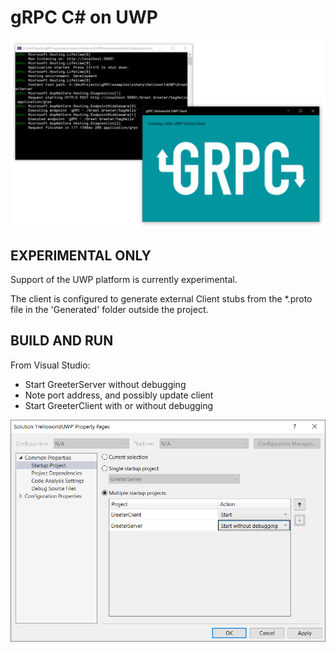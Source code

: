 gRPC C# on UWP
========================

![Screenshot](Assets/Screenshot.PNG?raw=true)

EXPERIMENTAL ONLY
-------------
Support of the UWP platform is currently experimental.

The client is configured to generate external Client stubs from the *.proto file in the 'Generated' folder outside the project.

BUILD AND RUN
-------------
From Visual Studio:
* Start GreeterServer without debugging
* Note port address, and possibly update client
* Start GreeterClient with or without debugging

![VisualStudio](Assets/VisualStudioStartupProjects.png?raw=true)
